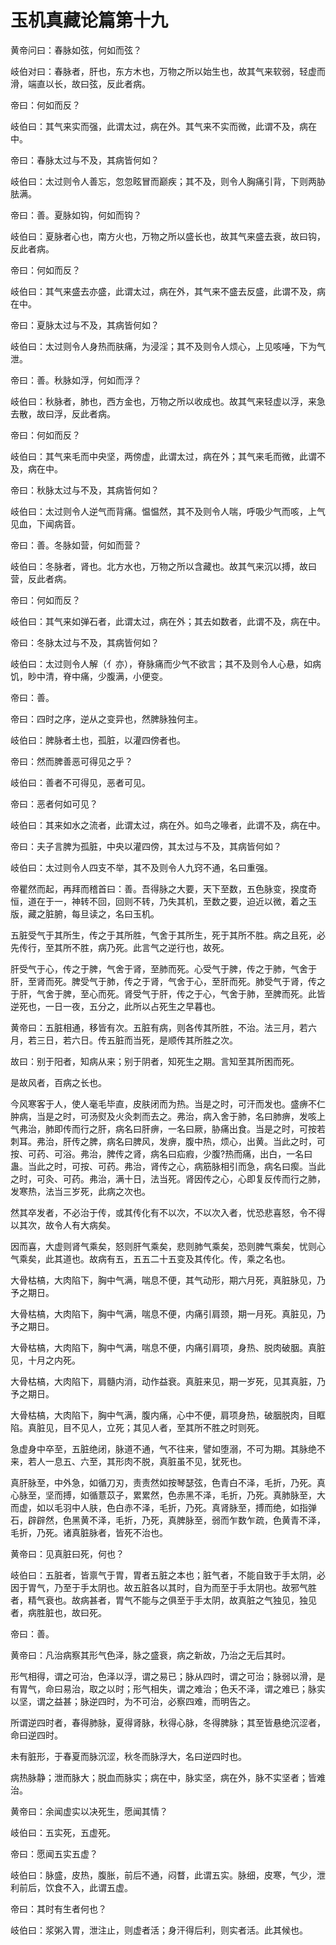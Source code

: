 # 玉机真藏论篇第十九



黄帝问曰：春脉如弦，何如而弦？


岐伯对曰：春脉者，肝也，东方木也，万物之所以始生也，故其气来软弱，轻虚而滑，端直以长，故曰弦，反此者病。


帝曰：何如而反？


岐伯曰：其气来实而强，此谓太过，病在外。其气来不实而微，此谓不及，病在中。


帝曰：春脉太过与不及，其病皆何如？


岐伯曰：太过则令人善忘，忽忽眩冒而巅疾；其不及，则令人胸痛引背，下则两胁胠满。


帝曰：善。夏脉如钩，何如而钩？


岐伯曰：夏脉者心也，南方火也，万物之所以盛长也，故其气来盛去衰，故曰钩，反此者病。


帝曰：何如而反？


岐伯曰：其气来盛去亦盛，此谓太过，病在外，其气来不盛去反盛，此谓不及，病在中。


帝曰：夏脉太过与不及，其病皆何如？


岐伯曰：太过则令人身热而肤痛，为浸淫；其不及则令人烦心，上见咳唾，下为气泄。


帝曰：善。秋脉如浮，何如而浮？


岐伯曰：秋脉者，肺也，西方金也，万物之所以收成也。故其气来轻虚以浮，来急去散，故曰浮，反此者病。


帝曰：何如而反？


岐伯曰：其气来毛而中央坚，两傍虚，此谓太过，病在外；其气来毛而微，此谓不及，病在中。


帝曰：秋脉太过与不及，其病皆何如？


岐伯曰：太过则令人逆气而背痛。愠愠然，其不及则令人喘，呼吸少气而咳，上气见血，下闻病音。


帝曰：善。冬脉如营，何如而营？


岐伯曰：冬脉者，肾也。北方水也，万物之所以含藏也。故其气来沉以搏，故曰营，反此者病。


帝曰：何如而反？


岐伯曰：其气来如弹石者，此谓太过，病在外；其去如数者，此谓不及，病在中。


帝曰：冬脉太过与不及，其病皆何如？


岐伯曰：太过则令人解（亻亦），脊脉痛而少气不欲言；其不及则令人心悬，如病饥，眇中清，脊中痛，少腹满，小便变。


帝曰：善。


帝曰：四时之序，逆从之变异也，然脾脉独何主。


岐伯曰：脾脉者土也，孤脏，以灌四傍者也。


帝曰：然而脾善恶可得见之乎？


岐伯曰：善者不可得见，恶者可见。


帝曰：恶者何如可见？


岐伯曰：其来如水之流者，此谓太过，病在外。如鸟之喙者，此谓不及，病在中。


帝曰：夫子言脾为孤脏，中央以灌四傍，其太过与不及，其病皆何如？


岐伯曰：太过则令人四支不举，其不及则令人九窍不通，名曰重强。


帝瞿然而起，再拜而稽首曰：善。吾得脉之大要，天下至数，五色脉变，揆度奇恒，道在于一，神转不回，回则不转，乃失其机，至数之要，迫近以微，着之玉版，藏之脏腑，每旦读之，名曰玉机。


五脏受气于其所生，传之于其所胜，气舍于其所生，死于其所不胜。病之且死，必先传行，至其所不胜，病乃死。此言气之逆行也，故死。


肝受气于心，传之于脾，气舍于肾，至肺而死。心受气于脾，传之于肺，气舍于肝，至肾而死。脾受气于肺，传之于肾，气舍于心，至肝而死。肺受气于肾，传之于肝，气舍于脾，至心而死。肾受气于肝，传之于心，气舍于肺，至脾而死。此皆逆死也，一日一夜，五分之，此所以占死生之早暮也。


黄帝曰：五脏相通，移皆有次。五脏有病，则各传其所胜，不治。法三月，若六月，若三日，若六日。传五脏而当死，是顺传其所胜之次。


故曰：别于阳者，知病从来；别于阴者，知死生之期。言知至其所困而死。


是故风者，百病之长也。


今风寒客于人，使人毫毛毕直，皮肤闭而为热。当是之时，可汗而发也。盛痹不仁肿病，当是之时，可汤熨及火灸刺而去之。弗治，病入舍于肺，名曰肺痹，发咳上气弗治，肺即传而行之肝，病名曰肝痹，一名曰厥，胁痛出食。当是之时，可按若刺耳。弗治，肝传之脾，病名曰脾风，发痹，腹中热，烦心，出黄。当此之时，可按、可药、可浴。弗治，脾传之肾，病名曰疝瘕，少腹?热而痛，出白，一名曰蛊。当此之时，可按、可药。弗治，肾传之心，病筋脉相引而急，病名曰瘈。当此之时，可灸、可药。弗治，满十日，法当死。肾因传之心，心即复反传而行之肺，发寒热，法当三岁死，此病之次也。


然其卒发者，不必治于传，或其传化有不以次，不以次入者，忧恐悲喜怒，令不得以其次，故令人有大病矣。


因而喜，大虚则肾气乘矣，怒则肝气乘矣，悲则肺气乘矣，恐则脾气乘矣，忧则心气乘矣，此其道也。故病有五，五五二十五变及其传化。传，乘之名也。


大骨枯槁，大肉陷下，胸中气满，喘息不便，其气动形，期六月死，真脏脉见，乃予之期日。


大骨枯槁，大肉陷下，胸中气满，喘息不便，内痛引肩颈，期一月死。真脏见，乃予之期日。


大骨枯槁，大肉陷下，胸中气满，喘息不便，内痛引肩项，身热、脱肉破胭。真脏见，十月之内死。


大骨枯槁，大肉陷下，肩髓内消，动作益衰。真脏来见，期一岁死，见其真脏，乃予之期日。


大骨枯槁，大肉陷下，胸中气满，腹内痛，心中不便，肩项身热，破胭脱肉，目眶陷。真脏见，目不见人，立死；其见人者，至其所不胜之时则死。


急虚身中卒至，五脏绝闭，脉道不通，气不往来，譬如堕溺，不可为期。其脉绝不来，若人一息五、六至，其形肉不脱，真脏虽不见，犹死也。


真肝脉至，中外急，如循刀刃，责责然如按琴瑟弦，色青白不泽，毛折，乃死。真心脉至，坚而搏，如循薏苡子，累累然，色赤黑不泽，毛折，乃死。真肺脉至，大而虚，如以毛羽中人肤，色白赤不泽，毛折，乃死。真肾脉至，搏而绝，如指弹石，辟辟然，色黑黄不泽，毛折，乃死，真脾脉至，弱而乍数乍疏，色黄青不泽，毛折，乃死。诸真脏脉者，皆死不治也。


黄帝曰：见真脏曰死，何也？


岐伯曰：五脏者，皆禀气于胃，胃者五脏之本也；脏气者，不能自致于手太阴，必因于胃气，乃至于手太阴也。故五脏各以其时，自为而至于手太阴也。故邪气胜者，精气衰也。故病甚者，胃气不能与之俱至于手太阴，故真脏之气独见，独见者，病胜脏也，故曰死。


帝曰：善。


黄帝曰：凡治病察其形气色泽，脉之盛衰，病之新故，乃治之无后其时。


形气相得，谓之可治，色泽以浮，谓之易已；脉从四时，谓之可治；脉弱以滑，是有胃气，命曰易治，取之以时；形气相失，谓之难治；色夭不泽，谓之难已；脉实以坚，谓之益甚；脉逆四时，为不可治，必察四难，而明告之。


所谓逆四时者，春得肺脉，夏得肾脉，秋得心脉，冬得脾脉；其至皆悬绝沉涩者，命曰逆四时。


未有脏形，于春夏而脉沉涩，秋冬而脉浮大，名曰逆四时也。


病热脉静；泄而脉大；脱血而脉实；病在中，脉实坚，病在外，脉不实坚者；皆难治。


黄帝曰：余闻虚实以决死生，愿闻其情？


岐伯曰：五实死，五虚死。


帝曰：愿闻五实五虚？


岐伯曰：脉盛，皮热，腹胀，前后不通，闷瞀，此谓五实。脉细，皮寒，气少，泄利前后，饮食不入，此谓五虚。


帝曰：其时有生者何也？


岐伯曰：浆粥入胃，泄注止，则虚者活；身汗得后利，则实者活。此其候也。